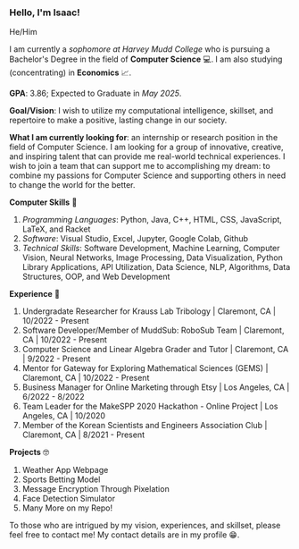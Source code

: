 ### Hello, I'm Isaac!

He/Him

I am currently a *sophomore at Harvey Mudd College* who is pursuing a Bachelor's Degree in the field of **Computer Science** 💻. I am also studying (concentrating) in **Economics** 📈.

**GPA**: 3.86; Expected to Graduate in *May 2025*.

**Goal/Vision**: I wish to utilize my computational intelligence, skillset, and repertoire to make a positive, lasting change in our society. 

**What I am currently looking for**: an internship or research position in the field of Computer Science. I am looking for a group of innovative, creative, and inspiring talent that can provide me real-world technical experiences. I wish to join a team that can support me to accomplishing my dream: to combine my passions for Computer Science and supporting others in need to change the world for the better.

**Computer Skills** 🧠
1. *Programming Languages*: Python, Java, C++, HTML, CSS, JavaScript, LaTeX, and Racket 
2. *Software*: Visual Studio, Excel, Jupyter, Google Colab, Github
3. *Technical Skills*: Software Development, Machine Learning, Computer Vision, Neural Networks, Image Processing, Data Visualization, Python Library Applications, API Utilization, Data Science, NLP, Algorithms, Data Structures, OOP, and Web Development

**Experience** 🏃
1. Undergradate Researcher for Krauss Lab Tribology | Claremont, CA | 10/2022 - Present
2. Software Developer/Member of MuddSub: RoboSub Team | Claremont, CA | 10/2022 - Present
3. Computer Science and Linear Algebra Grader and Tutor | Claremont, CA | 9/2022 - Present
4. Mentor for Gateway for Exploring Mathematical Sciences (GEMS) | Claremont, CA | 10/2022 - Present
5. Business Manager for Online Marketing through Etsy | Los Angeles, CA | 6/2022 - 8/2022
6. Team Leader for the MakeSPP 2020 Hackathon - Online Project | Los Angeles, CA | 10/2020
7. Member of the Korean Scientists and Engineers Association Club | Claremont, CA | 8/2021 - Present

**Projects** 🤓
1. Weather App Webpage
2. Sports Betting Model
3. Message Encryption Through Pixelation
4. Face Detection Simulator
5. Many More on my Repo!

To those who are intrigued by my vision, experiences, and skillset, please feel free to contact me! My contact details are in my profile 😁.
